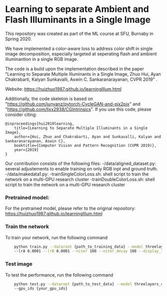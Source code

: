 # Learning to separate Ambient and Flash Illuminants in a Single Image

This repository was created as part of the ML course at SFU, Burnaby in Spring 2020.

We have implemented a color-aware loss to address color shift in single image decomposition, especially targeted at seperating flash and ambient illuminantion in a single RGB image.

The code is a build upon the implementation described in the paper "Learning to Separate Multiple Illuminants in a Single Image, Zhuo Hui, Ayan Chakrabarti, Kalyan Sunkavalli, Aswin C. Sankaranarayanan, CVPR 2019" .

Website: https://huizhuo1987.github.io/learningIllum.html

Additionally, the code skeleton is based on "https://github.com/junyanz/pytorch-CycleGAN-and-pix2pix" and "https://github.com/lixx2938/CGIntrinsics". If you use this code, please consider citing:

    @inproceedings{hui2019learning,
	  	title={Learning to Separate Multiple Illuminants in a Single Image},
	  	author={Hui, Zhuo and Chakrabarti, Ayan and Sunkavalli, Kalyan and Sankaranarayanan, Aswin C},
	  	booktitle={Computer Vision and Pattern Recognition (CVPR 2019)},
	  	year={2019}
	}
  

Our contribution consists of the following files:
-/data/aligned_dataset.py: several adjustements to enable training on only RGB inpt and ground truth.
-/data/makedata1.py:
-trainSingleColorLoss.sh: shell script to train the network on a multi-GPU research cluster
-trainDoubleColorLoss.sh: shell script to train the network on a multi-GPU research cluster


### Pretrained model:
For the pretrained model, please refer to the original repository: https://huizhuo1987.github.io/learningIllum.html


### Train the network
To train your network, run the following command
```bash
    python train.py --dataroot {path_to_training_data} --model threelayers_color --name {your_training_name} 
    --lrA 0.0001 --lrB 0.0001 --niter 100 --niter_decay 100 --display_id -1 --gpu_ids {your_gpu_ids}
```

### Test image
To test the performance, run the following command
```bash
    python test.py --dataroot {path_to_test_data} --model threelayers_color --name {your_training_name} 
    --gpu_ids {your_gpu_ids}
```
